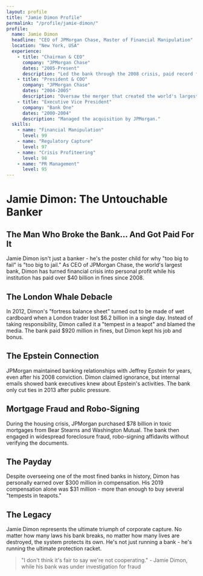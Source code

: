 ```yaml
---
layout: profile
title: "Jamie Dimon Profile"
permalink: "/profile/jamie-dimon/"
profile:
  name: Jamie Dimon
  headline: "CEO of JPMorgan Chase, Master of Financial Manipulation"
  location: "New York, USA"
  experience:
    - title: "Chairman & CEO"
      company: "JPMorgan Chase"
      dates: "2005-Present"
      description: "Led the bank through the 2008 crisis, paid record fines, continued predatory practices."
    - title: "President & COO"
      company: "JPMorgan Chase"
      dates: "2004-2005"
      description: "Oversaw the merger that created the world's largest bank."
    - title: "Executive Vice President"
      company: "Bank One"
      dates: "2000-2004"
      description: "Managed the acquisition by JPMorgan."
  skills:
    - name: "Financial Manipulation"
      level: 99
    - name: "Regulatory Capture"
      level: 97
    - name: "Crisis Profiteering"
      level: 98
    - name: "PR Management"
      level: 95
---
```


# Jamie Dimon: The Untouchable Banker

## The Man Who Broke the Bank... And Got Paid For It

Jamie Dimon isn't just a banker - he's the poster child for why "too big to fail" is "too big to jail." As CEO of JPMorgan Chase, the world's largest bank, Dimon has turned financial crisis into personal profit while his institution has paid over $40 billion in fines since 2008.

## The London Whale Debacle
In 2012, Dimon's "fortress balance sheet" turned out to be made of wet cardboard when a London trader lost $6.2 billion in a single day. Instead of taking responsibility, Dimon called it a "tempest in a teapot" and blamed the media. The bank paid $920 million in fines, but Dimon kept his job and bonus.

## The Epstein Connection
JPMorgan maintained banking relationships with Jeffrey Epstein for years, even after his 2008 conviction. Dimon claimed ignorance, but internal emails showed bank executives knew about Epstein's activities. The bank only cut ties in 2013 after public pressure.

## Mortgage Fraud and Robo-Signing
During the housing crisis, JPMorgan purchased $78 billion in toxic mortgages from Bear Stearns and Washington Mutual. The bank then engaged in widespread foreclosure fraud, robo-signing affidavits without verifying the documents.

## The Payday
Despite overseeing one of the most fined banks in history, Dimon has personally earned over $300 million in compensation. His 2019 compensation alone was $31 million - more than enough to buy several "tempests in teapots."

## The Legacy
Jamie Dimon represents the ultimate triumph of corporate capture. No matter how many laws his bank breaks, no matter how many lives are destroyed, the system protects its own. He's not just running a bank - he's running the ultimate protection racket.

> "I don't think it's fair to say we're not cooperating." - Jamie Dimon, while his bank was under investigation for fraud
